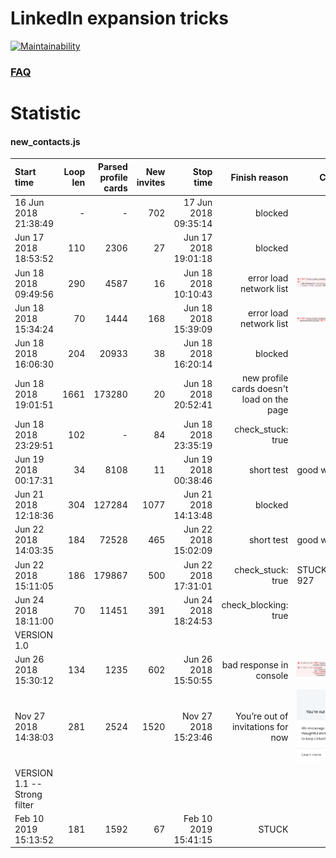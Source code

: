 # LinkedIn expansion tricks
[![Maintainability](https://api.codeclimate.com/v1/badges/c17af5c9e0e8b42555dc/maintainability)](https://codeclimate.com/github/p141592/linkedin_tricks/maintainability)

### [FAQ](https://github.com/p141592/linkedin_tricks/wiki/FAQ)

# Statistic

#### new_contacts.js
| Start time | Loop len | Parsed profile cards | New invites | Stop time | Finish reason | Context |
| :----- | ------: |  ------: | --------: | -------: | ------: | ----- |
| 16 Jun 2018 21:38:49 |   -    |-       | 702         | 17 Jun 2018 09:35:14 | blocked | 
|Jun 17 2018 18:53:52 | 110 | 2306 | 27 | Jun 17 2018 19:01:18 | blocked |
|Jun 18 2018 09:49:56 | 290 | 4587 | 16 | Jun 18 2018 10:10:43 | error load network list | ![error load network list](static/reports/Screen%20Shot%202018-06-18%20at%2010.23.18.png) 
|Jun 18 2018 15:34:24 | 70 | 1444 | 168 | Jun 18 2018 15:39:09 | error load network list | ![error load network list](static/reports/Screen%20Shot%202018-06-18%20at%2015.40.15.png)
|Jun 18 2018 16:06:30 | 204 | 20933 | 38 | Jun 18 2018 16:20:14 | blocked |
|Jun 18 2018 19:01:51 | 1661 | 173280 | 20 | Jun 18 2018 20:52:41 | new profile cards doesn't load on the page |
|Jun 18 2018 23:29:51 | 102 | - | 84 | Jun 18 2018 23:35:19 | check_stuck: true |
|Jun 19 2018 00:17:31 | 34 | 8108 | 11 | Jun 19 2018 00:38:46 | short test | good work |
|Jun 21 2018 12:18:36 | 304 | 127284 | 1077 | Jun 21 2018 14:13:48 | blocked |
|Jun 22 2018 14:03:35 | 184 | 72528 | 465 | Jun 22 2018 15:02:09 | short test | good work |
|Jun 22 2018 15:11:05 | 186 | 179867 | 500 | Jun 22 2018 17:31:01 | check_stuck: true | STUCK_COUNTER: 927 |
|Jun 24 2018 18:11:00 | 70 | 11451 | 391 | Jun 24 2018 18:24:53 | check_blocking: true |
|VERSION 1.0 | 
|Jun 26 2018 15:30:12 | 134 | 1235 | 602 | Jun 26 2018 15:50:55 | bad response in console |![bad response](static/reports/photo_2018-06-26_15-57-04.jpg)
|Nov 27 2018 14:38:03 | 281 | 2524 | 1520 | Nov 27 2018 15:23:46 | You’re out of invitations for now |![You’re out of invitations for now](static/reports/2018-11-27-15.27.56.png) |
|VERSION 1.1 -- Strong filter|
|Feb 10 2019 15:13:52| 181 | 1592 | 67 | Feb 10 2019 15:41:15 | STUCK |  |
